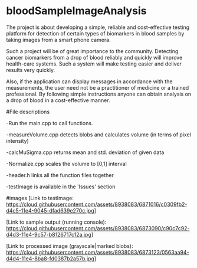 # bloodSampleImageAnalysis

The project is about developing a simple, reliable and cost-effective testing platform for detection of certain types of biomarkers in blood samples by taking images from a smart phone camera.

Such a project will be of great importance to the community. Detecting cancer biomarkers from a drop of blood reliably and quickly will improve health-care systems. Such a system will make testing easier and deliver results very quickly.

Also, if the application can display messages in accordance with the measurements, the user need not be a practitioner of medicine or a trained professional. By following simple instructions anyone can obtain analysis on a drop of blood in a cost-effective manner.


#File descriptions

-Run the main.cpp to call functions.

-measureVolume.cpp detects blobs and calculates volume (in terms of pixel intensity)

-calcMuSigma.cpp returns mean and std. deviation of given data

-Normalize.cpp scales the volume to [0,1] interval

-header.h links all the function files together

-testImage is available in the 'Issues' section 

#images
[Link to testImage: https://cloud.githubusercontent.com/assets/8938083/6871016/c0309fb2-d4c5-11e4-9045-dfad639e270c.jpg]

[Link to sample output (running console): https://cloud.githubusercontent.com/assets/8938083/6873090/c90c7c92-d4d3-11e4-9c57-b8126717c12a.jpg]

[Link to processed image (grayscale|marked blobs): https://cloud.githubusercontent.com/assets/8938083/6873123/0563aa94-d4d4-11e4-8ba8-fd0387b2a57b.jpg]

